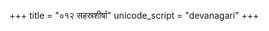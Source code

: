 +++
title = "०१२ सहस्रशीर्षा"
unicode_script = "devanagari"
+++

<div class="js_include" url="../../../../../mantraH/brahma/Rk/sahasra-shIrShA/"  newLevelForH1="2" includeTitle="false"> </div>  
